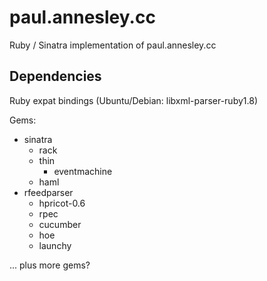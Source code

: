 paul.annesley.cc
================

Ruby / Sinatra implementation of paul.annesley.cc

Dependencies
------------

Ruby expat bindings (Ubuntu/Debian: libxml-parser-ruby1.8)

Gems:

  * sinatra
    * rack
    * thin
      * eventmachine
    * haml
  * rfeedparser
    * hpricot-0.6
    * rpec
    * cucumber
    * hoe
    * launchy

... plus more gems?

